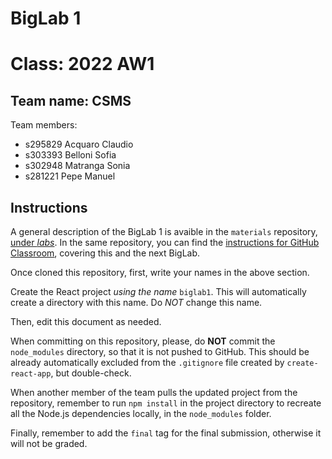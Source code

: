 # BigLab 1 
  
# Class: 2022 AW1

## Team name: CSMS
Team members:
* s295829 Acquaro Claudio
* s303393 Belloni Sofia
* s302948 Matranga Sonia
* s281221 Pepe Manuel

## Instructions

A general description of the BigLab 1 is avaible in the `materials` repository, [under _labs_](https://github.com/polito-WA1-AW1-2022/materials/tree/main/labs/BigLab1/BigLab1.pdf). In the same repository, you can find the [instructions for GitHub Classroom](https://github.com/polito-AW1-2021/materials/tree/main/labs/GH-Classroom-BigLab-Instructions.pdf), covering this and the next BigLab.

Once cloned this repository, first, write your names in the above section.

Create the React project *using the name* `biglab1`. This will automatically create a directory with this name. Do *NOT* change this name.

Then, edit this document as needed.

When committing on this repository, please, do **NOT** commit the `node_modules` directory, so that it is not pushed to GitHub.
This should be already automatically excluded from the `.gitignore` file created by `create-react-app`, but double-check.

When another member of the team pulls the updated project from the repository, remember to run `npm install` in the project directory to recreate all the Node.js dependencies locally, in the `node_modules` folder.

Finally, remember to add the `final` tag for the final submission, otherwise it will not be graded.
